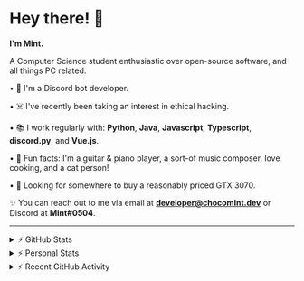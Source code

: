 # Hey there! 👋

**I'm Mint.**

A Computer Science student enthusiastic over open-source software, and all things PC related.

• 👾 I'm a Discord bot developer.

• ☠️ I've recently been taking an interest in ethical hacking.

• 📚 I work regularly with: **Python**, **Java**, **Javascript**, **Typescript**, **discord.py**, and **Vue.js**.

• 🍛 Fun facts: I'm a guitar & piano player, a sort-of music composer, love cooking, and a cat person!

• 🔎 Looking for somewhere to buy a reasonably priced GTX 3070.

✨ You can reach out to me via email at **developer@chocomint.dev** or Discord at **Mint#0504**.

---

<details>
    <summary>⚡ GitHub Stats</summary>

<img height="160px" align="center" alt="Mint's GitHub Stats" src="https://github-readme-stats-lunarmint.vercel.app/api?username=lunarmint&count_private=true&show_icons=true&hide_title=true&hide_border=true&title_color=00ffdf&icon_color=00ffdf&text_color=141823&bg_color=0,4158d0,c850c0,ffcc70&include_all_commits=false"/>

<img align="center" alt="Mint's Most Used Languages" src="https://github-readme-stats-lunarmint.vercel.app/api/top-langs/?username=lunarmint&hide_title=true&hide_border=true&langs_count=8&layout=compact&title_color=141823&bg_color=0,ffcc70,c850c0,4158d0"/>

</details>

<details>
    <summary>⚡ Personal Stats</summary>

<!--START_SECTION:waka-->
![Profile Views](http://img.shields.io/badge/Profile%20Views-18-blue)

![Lines of code](https://img.shields.io/badge/From%20Hello%20World%20I%27ve%20Written-164790%20lines%20of%20code-blue)

**I'm an Early 🐤** 

```text
🌞 Morning    92 commits     ██████░░░░░░░░░░░░░░░░░░░   26.21% 
🌆 Daytime    85 commits     ██████░░░░░░░░░░░░░░░░░░░   24.22% 
🌃 Evening    108 commits    ███████░░░░░░░░░░░░░░░░░░   30.77% 
🌙 Night      66 commits     ████░░░░░░░░░░░░░░░░░░░░░   18.8%

```
📅 **I'm Most Productive on Thursday** 

```text
Monday       79 commits     █████░░░░░░░░░░░░░░░░░░░░   22.51% 
Tuesday      45 commits     ███░░░░░░░░░░░░░░░░░░░░░░   12.82% 
Wednesday    32 commits     ██░░░░░░░░░░░░░░░░░░░░░░░   9.12% 
Thursday     85 commits     ██████░░░░░░░░░░░░░░░░░░░   24.22% 
Friday       47 commits     ███░░░░░░░░░░░░░░░░░░░░░░   13.39% 
Saturday     35 commits     ██░░░░░░░░░░░░░░░░░░░░░░░   9.97% 
Sunday       28 commits     ██░░░░░░░░░░░░░░░░░░░░░░░   7.98%

```


📊 **This Week I Spent My Time On** 

```text
💬 Programming Languages: 
Python                   10 hrs 40 mins      ████████████░░░░░░░░░░░░░   47.84% 
YAML                     5 hrs 48 mins       ██████░░░░░░░░░░░░░░░░░░░   26.05% 
Nginx configuration file 1 hr 57 mins        ██░░░░░░░░░░░░░░░░░░░░░░░   8.81% 
Other                    1 hr 29 mins        █░░░░░░░░░░░░░░░░░░░░░░░░   6.67% 
Docker                   1 hr 11 mins        █░░░░░░░░░░░░░░░░░░░░░░░░   5.36%

🔥 Editors: 
PyCharm                  22 hrs 17 mins      █████████████████████████   100.0%

🐱‍💻 Projects: 
spotipyn                 19 hrs 50 mins      ██████████████████████░░░   88.98% 
Chiya                    2 hrs 26 mins       ██░░░░░░░░░░░░░░░░░░░░░░░   10.98% 
test                     0 secs              ░░░░░░░░░░░░░░░░░░░░░░░░░   0.03% 
Unknown Project          0 secs              ░░░░░░░░░░░░░░░░░░░░░░░░░   0.01%

💻 Operating System: 
Windows                  22 hrs 17 mins      █████████████████████████   100.0%

```

**I Mostly Code in Python** 

```text
Python                   7 repos             ████████░░░░░░░░░░░░░░░░░   31.82% 
C                        5 repos             █████░░░░░░░░░░░░░░░░░░░░   22.73% 
Java                     3 repos             ███░░░░░░░░░░░░░░░░░░░░░░   13.64% 
Clojure                  2 repos             ██░░░░░░░░░░░░░░░░░░░░░░░   9.09% 
Scala                    2 repos             ██░░░░░░░░░░░░░░░░░░░░░░░   9.09%

```



 Last Updated on 02/11/2021
<!--END_SECTION:waka-->

</details>

<details>
    <summary>⚡ Recent GitHub Activity</summary>

<!--START_SECTION:activity-->
1. ❌ Closed PR [#1](https://github.com/lunarmint/spotipyn/pull/1) in [lunarmint/spotipyn](https://github.com/lunarmint/spotipyn)
2. 🎉 Merged PR [#2](https://github.com/lunarmint/spotipyn/pull/2) in [lunarmint/spotipyn](https://github.com/lunarmint/spotipyn)
3. 🗣 Commented on [#1](https://github.com/lunarmint/spotipyn/issues/1) in [lunarmint/spotipyn](https://github.com/lunarmint/spotipyn)
4. 💪 Opened PR [#120](https://github.com/ranimepiracy/chiya/pull/120) in [ranimepiracy/chiya](https://github.com/ranimepiracy/chiya)
5. 💪 Opened PR [#113](https://github.com/ranimepiracy/chiya/pull/113) in [ranimepiracy/chiya](https://github.com/ranimepiracy/chiya)
<!--END_SECTION:activity-->

</details>
